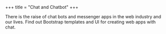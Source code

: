 +++
title = "Chat and Chatbot"
+++

There is the raise of chat bots and messenger apps in the web industry and our lives.
Find out Bootstrap templates and UI for creating web apps with chat.
